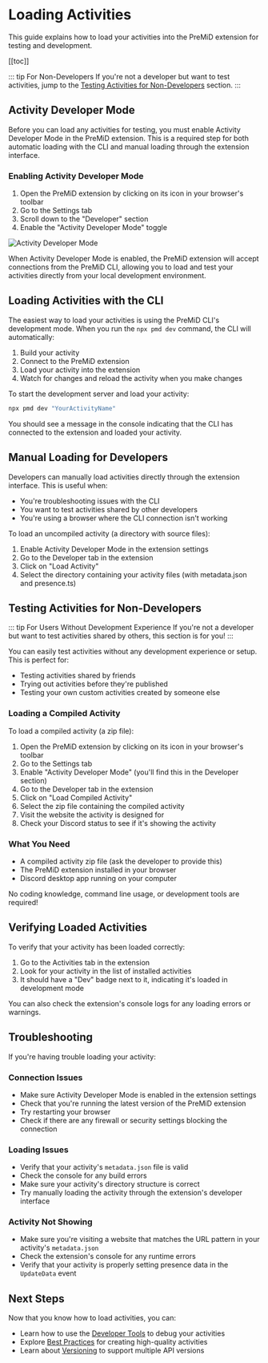 # Loading Activities

This guide explains how to load your activities into the PreMiD extension for testing and development.

[[toc]]

::: tip For Non-Developers
If you're not a developer but want to test activities, jump to the [Testing Activities for Non-Developers](#testing-activities-for-non-developers) section.
:::

## Activity Developer Mode

Before you can load any activities for testing, you must enable Activity Developer Mode in the PreMiD extension. This is a required step for both automatic loading with the CLI and manual loading through the extension interface.

### Enabling Activity Developer Mode

1. Open the PreMiD extension by clicking on its icon in your browser's toolbar
2. Go to the Settings tab
3. Scroll down to the "Developer" section
4. Enable the "Activity Developer Mode" toggle

![Activity Developer Mode](https://placehold.co/800x500)

When Activity Developer Mode is enabled, the PreMiD extension will accept connections from the PreMiD CLI, allowing you to load and test your activities directly from your local development environment.

## Loading Activities with the CLI

The easiest way to load your activities is using the PreMiD CLI's development mode. When you run the `npx pmd dev` command, the CLI will automatically:

1. Build your activity
2. Connect to the PreMiD extension
3. Load your activity into the extension
4. Watch for changes and reload the activity when you make changes

To start the development server and load your activity:

```bash
npx pmd dev "YourActivityName"
```

You should see a message in the console indicating that the CLI has connected to the extension and loaded your activity.

## Manual Loading for Developers

Developers can manually load activities directly through the extension interface. This is useful when:

- You're troubleshooting issues with the CLI
- You want to test activities shared by other developers
- You're using a browser where the CLI connection isn't working

To load an uncompiled activity (a directory with source files):

1. Enable Activity Developer Mode in the extension settings
2. Go to the Developer tab in the extension
3. Click on "Load Activity"
4. Select the directory containing your activity files (with metadata.json and presence.ts)

## Testing Activities for Non-Developers

::: tip For Users Without Development Experience
If you're not a developer but want to test activities shared by others, this section is for you!
:::

You can easily test activities without any development experience or setup. This is perfect for:

- Testing activities shared by friends
- Trying out activities before they're published
- Testing your own custom activities created by someone else

### Loading a Compiled Activity

To load a compiled activity (a zip file):

1. Open the PreMiD extension by clicking on its icon in your browser's toolbar
2. Go to the Settings tab
3. Enable "Activity Developer Mode" (you'll find this in the Developer section)
4. Go to the Developer tab in the extension
5. Click on "Load Compiled Activity"
6. Select the zip file containing the compiled activity
7. Visit the website the activity is designed for
8. Check your Discord status to see if it's showing the activity

### What You Need

- A compiled activity zip file (ask the developer to provide this)
- The PreMiD extension installed in your browser
- Discord desktop app running on your computer

No coding knowledge, command line usage, or development tools are required!

## Verifying Loaded Activities

To verify that your activity has been loaded correctly:

1. Go to the Activities tab in the extension
2. Look for your activity in the list of installed activities
3. It should have a "Dev" badge next to it, indicating it's loaded in development mode

You can also check the extension's console logs for any loading errors or warnings.

## Troubleshooting

If you're having trouble loading your activity:

### Connection Issues

- Make sure Activity Developer Mode is enabled in the extension settings
- Check that you're running the latest version of the PreMiD extension
- Try restarting your browser
- Check if there are any firewall or security settings blocking the connection

### Loading Issues

- Verify that your activity's `metadata.json` file is valid
- Check the console for any build errors
- Make sure your activity's directory structure is correct
- Try manually loading the activity through the extension's developer interface

### Activity Not Showing

- Make sure you're visiting a website that matches the URL pattern in your activity's `metadata.json`
- Check the extension's console for any runtime errors
- Verify that your activity is properly setting presence data in the `UpdateData` event

## Next Steps

Now that you know how to load activities, you can:

- Learn how to use the [Developer Tools](/v1/guide/developer-tools) to debug your activities
- Explore [Best Practices](/v1/guide/best-practices) for creating high-quality activities
- Learn about [Versioning](/v1/guide/structure#api-versioning) to support multiple API versions
